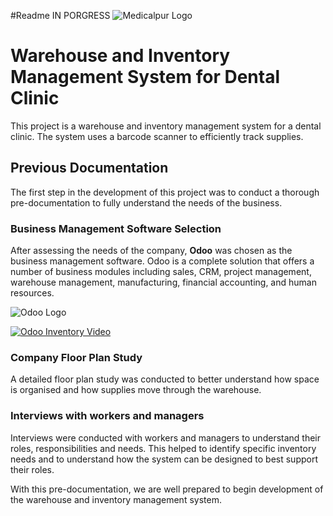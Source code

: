 #Readme IN PORGRESS
![Medicalpur Logo](https://www.medicalpur.com/wp-content/uploads/2015/05/logo-4.png)
# Warehouse and Inventory Management System for Dental Clinic

This project is a warehouse and inventory management system for a dental clinic. The system uses a barcode scanner to efficiently track supplies.

## Previous Documentation

The first step in the development of this project was to conduct a thorough pre-documentation to fully understand the needs of the business.

### Business Management Software Selection

After assessing the needs of the company, **Odoo** was chosen as the business management software. Odoo is a complete solution that offers a number of business modules including sales, CRM, project management, warehouse management, manufacturing, financial accounting, and human resources.

![Odoo Logo](https://upload.wikimedia.org/wikipedia/commons/a/a7/Odoo_Official_Logo.png)

[![Odoo Inventory Video](https://img.youtube.com/vi/dXAEe1FlHqs/0.jpg)](https://www.youtube.com/watch?v=dXAEe1FlHqs)

### Company Floor Plan Study

A detailed floor plan study was conducted to better understand how space is organised and how supplies move through the warehouse.

### Interviews with workers and managers

Interviews were conducted with workers and managers to understand their roles, responsibilities and needs. This helped to identify specific inventory needs and to understand how the system can be designed to best support their roles.

With this pre-documentation, we are well prepared to begin development of the warehouse and inventory management system.
